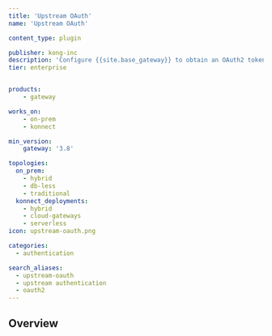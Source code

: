 ```yaml
---
title: 'Upstream OAuth'
name: 'Upstream OAuth'

content_type: plugin

publisher: kong-inc
description: 'Configure {{site.base_gateway}} to obtain an OAuth2 token to consume an upstream API'
tier: enterprise


products:
    - gateway

works_on:
    - on-prem
    - konnect

min_version:
    gateway: '3.8'

topologies:
  on_prem:
    - hybrid
    - db-less
    - traditional
  konnect_deployments:
    - hybrid
    - cloud-gateways
    - serverless
icon: upstream-oauth.png

categories:
  - authentication

search_aliases:
  - upstream-oauth
  - upstream authentication
  - oauth2
---
```


## Overview
